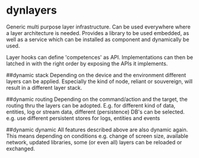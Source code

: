dynlayers
=========

Generic multi purpose layer infrastructure. Can be used everywhere where a layer architecture is needed.
Provides a library to be used embedded, as well as a service which can be installed as component
and dynamically be used.

Layer hooks can define 'competences' as API. Implementations can then be latched in with the right order by exposing 
the APIs it implements.

##dynamic stack
Depending on the device and the environment different layers can be applied. Especially the kind of node, 
reliant or souvereign, will result in a different layer stack.

##dynamic routing
Depending on the command/action and the target, the routing thru the layers can be adopted.
E.g. for different kind of data, entities, log or stream data, different (persistence) DB's can
be selected. 
e.g. use different persistent stores for logs, entities and events

##dynamic dynamic
All features described above are also dynamic again. This means depending on conditions e.g. 
change of screen size, available network, updated libraries, some (or even all) layers can be reloaded or 
exchanged.
